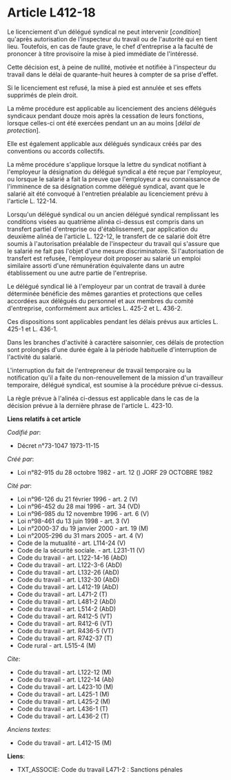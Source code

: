 # Article L412-18

Le licenciement d'un délégué syndical ne peut intervenir [*condition*] qu'après autorisation de l'inspecteur du travail ou de
l'autorité qui en tient lieu. Toutefois, en cas de faute grave, le chef d'entreprise a la faculté de prononcer à titre
provisoire la mise à pied immédiate de l'intéressé.

Cette décision est, à peine de nullité, motivée et notifiée à l'inspecteur du travail dans le délai de quarante-huit heures à
compter de sa prise d'effet.

Si le licenciement est refusé, la mise à pied est annulée et ses effets supprimés de plein droit.

La même procédure est applicable au licenciement des anciens délégués syndicaux pendant douze mois après la cessation de
leurs fonctions, lorsque celles-ci ont été exercées pendant un an au moins [*délai de protection*].

Elle est également applicable aux délégués syndicaux créés par des conventions ou accords collectifs.

La même procédure s'applique lorsque la lettre du syndicat notifiant à l'employeur la désignation du délégué syndical a été
reçue par l'employeur, ou lorsque le salarié a fait la preuve que l'employeur a eu connaissance de l'imminence de sa
désignation comme délégué syndical, avant que le salarié ait été convoqué à l'entretien préalable au licenciement prévu à
l'article L. 122-14.

Lorsqu'un délégué syndical ou un ancien délégué syndical remplissant les conditions visées au quatrième alinéa ci-dessus est
compris dans un transfert partiel d'entreprise ou d'établissement, par application du deuxième alinéa de l'article L. 122-12,
le transfert de ce salarié doit être soumis à l'autorisation préalable de l'inspecteur du travail qui s'assure que le salarié
ne fait pas l'objet d'une mesure discriminatoire. Si l'autorisation de transfert est refusée, l'employeur doit proposer au
salarié un emploi similaire assorti d'une rémunération équivalente dans un autre établissement ou une autre partie de
l'entreprise.

Le délégué syndical lié à l'employeur par un contrat de travail à durée déterminée bénéficie des mêmes garanties et
protections que celles accordées aux délégués du personnel et aux membres du comité d'entreprise, conformément aux articles
L. 425-2 et L. 436-2.

Ces dispositions sont applicables pendant les délais prévus aux articles L. 425-1 et L. 436-1.

Dans les branches d'activité à caractère saisonnier, ces délais de protection sont prolongés d'une durée égale à la période
habituelle d'interruption de l'activité du salarié.

L'interruption du fait de l'entrepreneur de travail temporaire ou la notification qu'il a faite du non-renouvellement de la
mission d'un travailleur temporaire, délégué syndical, est soumise à la procédure prévue ci-dessus.

La règle prévue à l'alinéa ci-dessus est applicable dans le cas de la décision prévue à la dernière phrase de l'article L.
423-10.

**Liens relatifs à cet article**

_Codifié par_:

  - Décret n°73-1047 1973-11-15

_Créé par_:

  - Loi n°82-915 du 28 octobre 1982 - art. 12 () JORF 29 OCTOBRE 1982

_Cité par_:

  - Loi n°96-126 du 21 février 1996 - art. 2 (V)
  - Loi n°96-452 du 28 mai 1996 - art. 34 (VD)
  - Loi n°96-985 du 12 novembre 1996 - art. 6 (V)
  - Loi n°98-461 du 13 juin 1998 - art. 3 (V)
  - Loi n°2000-37 du 19 janvier 2000 - art. 19 (M)
  - Loi n°2005-296 du 31 mars 2005 - art. 4 (V)
  - Code de la mutualité - art. L114-24 (V)
  - Code de la sécurité sociale. - art. L231-11 (V)
  - Code du travail - art. L122-14-16 (AbD)
  - Code du travail - art. L122-3-6 (AbD)
  - Code du travail - art. L132-26 (AbD)
  - Code du travail - art. L132-30 (AbD)
  - Code du travail - art. L412-19 (AbD)
  - Code du travail - art. L471-2 (T)
  - Code du travail - art. L481-2 (AbD)
  - Code du travail - art. L514-2 (AbD)
  - Code du travail - art. R412-5 (VT)
  - Code du travail - art. R412-6 (VT)
  - Code du travail - art. R436-5 (VT)
  - Code du travail - art. R742-37 (T)
  - Code rural - art. L515-4 (M)

_Cite_:

  - Code du travail - art. L122-12 (M)
  - Code du travail - art. L122-14 (Ab)
  - Code du travail - art. L423-10 (M)
  - Code du travail - art. L425-1 (M)
  - Code du travail - art. L425-2 (M)
  - Code du travail - art. L436-1 (T)
  - Code du travail - art. L436-2 (T)

_Anciens textes_:

  - Code du travail - art. L412-15 (M)

**Liens**:

  - TXT_ASSOCIE: Code du travail L471-2 : Sanctions pénales
